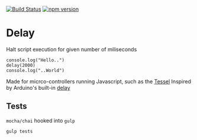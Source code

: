 [![Build Status](https://travis-ci.org/thelostspore/delay-lite.svg?branch=master)](https://travis-ci.org/thelostspore/delay-lite)
[![npm version](https://badge.fury.io/js/delay-lite.svg)](https://badge.fury.io/js/delay-lite)

# Delay
Halt script execution for given number of miliseconds
```
console.log("Hello..")
delay(2000)
console.log("..World")
```

Made for micrco-controllers running Javascript, such as the [Tessel](https://tessel.io/)
Inspired by Arduino's built-in [delay](https://www.arduino.cc/en/Reference/Delay)


## Tests
`mocha/chai` hooked into `gulp`

```
gulp tests
```
